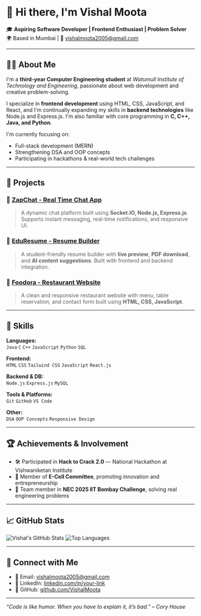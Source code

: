 # 👋 Hi there, I'm Vishal Moota

🎓 **Aspiring Software Developer | Frontend Enthusiast | Problem Solver**  
🌍 Based in Mumbai | 📧 vishalmoota2005@gmail.com

---

## 👨‍💻 About Me

I'm a **third-year Computer Engineering student** at *Watumull Institute of Technology and Engineering*, passionate about web development and creative problem-solving.

I specialize in **frontend development** using HTML, CSS, JavaScript, and React, and I'm continually expanding my skills in **backend technologies** like Node.js and Express.js. I'm also familiar with core programming in **C, C++, Java, and Python**.

I'm currently focusing on:
- Full-stack development (MERN)
- Strengthening DSA and OOP concepts
- Participating in hackathons & real-world tech challenges

---

## 🚀 Projects

### 🔹 [ZapChat - Real Time Chat App](#)
> A dynamic chat platform built using **Socket.IO, Node.js, Express.js**. Supports instant messaging, real-time notifications, and responsive UI.

### 🔹 [EduResume - Resume Builder](#)
> A student-friendly resume builder with **live preview**, **PDF download**, and **AI content suggestions**. Built with frontend and backend integration.

### 🔹 [Foodora - Restaurant Website](#)
> A clean and responsive restaurant website with menu, table reservation, and contact form built using **HTML, CSS, JavaScript**.

---

## 🧠 Skills

**Languages:**  
`Java` `C` `C++` `JavaScript` `Python` `SQL`

**Frontend:**  
`HTML` `CSS` `Tailwind CSS` `JavaScript` `React.js`

**Backend & DB:**  
`Node.js` `Express.js` `MySQL`

**Tools & Platforms:**  
`Git` `GitHub` `VS Code`

**Other:**  
`DSA` `OOP Concepts` `Responsive Design`

---

## 🏆 Achievements & Involvement

- 🛠️ Participated in **Hack to Crack 2.0** — National Hackathon at Vishwaniketan Institute
- 💼 Member of **E-Cell Committee**, promoting innovation and entrepreneurship
- 🧪 Team member in **NEC 2025 IIT Bombay Challenge**, solving real engineering problems

---

## 📈 GitHub Stats

![Vishal's GitHub Stats](https://github-readme-stats.vercel.app/api?username=VishalMoota&show_icons=true&theme=radical)
![Top Languages](https://github-readme-stats.vercel.app/api/top-langs/?username=VishalMoota&layout=compact&theme=radical)

---

## 🔗 Connect with Me

- 📧 Email: [vishalmoota2005@gmail.com](mailto:vishalmoota2005@gmail.com)
- 💼 LinkedIn: [linkedin.com/in/your-link]([#](https://www.linkedin.com/in/vishal-moota/))
- 📂 GitHub: [github.com/VishalMoota](https://github.com/VishalMoota)

---

_“Code is like humor. When you have to explain it, it’s bad.” – Cory House_
